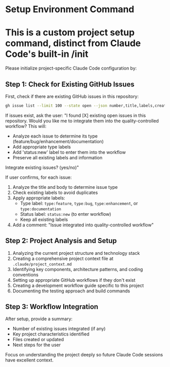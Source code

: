 # Setup Environment Command
# This is a custom project setup command, distinct from Claude Code's built-in /init

Please initialize project-specific Claude Code configuration by:

## Step 1: Check for Existing GitHub Issues

First, check if there are existing GitHub issues in this repository:

```bash
gh issue list --limit 100 --state open --json number,title,labels,createdAt,body
```

If issues exist, ask the user:
"I found [X] existing open issues in this repository. Would you like me to integrate them into the quality-controlled workflow? This will:
- Analyze each issue to determine its type (feature/bug/enhancement/documentation)
- Add appropriate type labels
- Add 'status:new' label to enter them into the workflow
- Preserve all existing labels and information

Integrate existing issues? (yes/no)"

If user confirms, for each issue:
1. Analyze the title and body to determine issue type
2. Check existing labels to avoid duplicates
3. Apply appropriate labels:
   - Type label: `type:feature`, `type:bug`, `type:enhancement`, or `type:documentation`
   - Status label: `status:new` (to enter workflow)
   - Keep all existing labels
4. Add a comment: "Issue integrated into quality-controlled workflow"

## Step 2: Project Analysis and Setup

1. Analyzing the current project structure and technology stack
2. Creating a comprehensive project context file at `.claude/project_context.md`
3. Identifying key components, architecture patterns, and coding conventions
4. Setting up appropriate GitHub workflows if they don't exist
5. Creating a development workflow guide specific to this project
6. Documenting the testing approach and build commands

## Step 3: Workflow Integration

After setup, provide a summary:
- Number of existing issues integrated (if any)
- Key project characteristics identified
- Files created or updated
- Next steps for the user

Focus on understanding the project deeply so future Claude Code sessions have excellent context.
